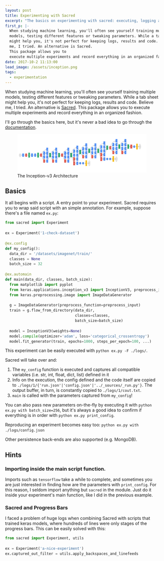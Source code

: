 ```yaml
---
layout: post
title: Experimenting with Sacred
excerpt: "The basics on experimenting with sacred: executing, logging and reproducing"
first_p: |-
  When studying machine learning, you'll often see yourself training multiple
  models, testing different features or tweaking parameters. While a tab sheet
  might help you, it's not perfect for keeping logs, results and code. Believe
  me, I tried. An alternative is Sacred.
  This package allows you to
  execute multiple experiments and record everything in an organized fashion.
date: 2017-10-2 11:13:00
lead_image: /assets/inception.png
tags:
  - experimentation
---
```


<span class="display-6">When</span>
studying machine learning, you'll often see yourself training multiple
models, testing different features or tweaking parameters. While a tab sheet
might help you, it's not perfect for keeping logs, results and code. Believe
me, I tried. An alternative is [Sacred](http://sacred.readthedocs.io/).
This package allows you to
execute multiple experiments and record everything in an organized fashion.

I'll go through the basics here, but it's never a bad idea to go through the
[documentation](http://sacred.readthedocs.io/).

<figure>
  <img src="/assets/inception.png" alt="InceptionV3 network"
       class="img-fluid">
  <figcaption>The Inception-v3 Architecture</figcaption>
</figure>

## Basics

It all begins with a script. A entry point to your experiment. Sacred requires
you to wrap said script with an simple annotation. For example, suppose there's
a file named `ex.py`:

```python
from sacred import Experiment

ex = Experiment('1-check-dataset')

@ex.config
def my_config():
  data_dir = '/datasets/imagenet/train/'
  classes = None
  batch_size = 32

@ex.automain
def main(data_dir, classes, batch_size):
  from matplotlib import pyplot
  from keras.applications.inception_v3 import InceptionV3, preprocess_input
  from keras.preprocessing.image import ImageDataGenerator

  g = ImageDataGenerator(preprocess_function=preprocess_input)
  train = g.flow_from_directory(data_dir,
                                classes=classes,
                                batch_size=batch_size)

  model = InceptionV3(weights=None)
  model.compile(optimizer='adam', loss='categorical_crossentropy')
  model.fit_generator(train, epochs=1000, steps_per_epoch=100, ...)
```

This experiment can be easily executed with
`python ex.py -F ./logs/`.

Sacred will take over and:

 1. The `my_config` function is executed and captures all compatible
    variables (i.e. str, int, float, dict, list) defined in it
 2. Info on the execution, the config defined and the code itself are copied
    to `./logs/1/{'run.json'|'config.json'|'../_sources/_run.py'}`.
    The output buffer, in turn, is constantly copied to
    `./logs/1/cout.txt`.
 3. `main` is called with the parameters captured from `my_config`!

You can also pass new parameters on-the-fly by executing it with
`python ex.py with batch_size=256`, but it's always a good idea
to confirm if everything is in order with `python ex.py print_config`.

Reproducing an experiment becomes easy too: `python ex.py with ./logs/config.json`

Other persistence back-ends are also supported (e.g. MongoDB).

## Hints

### Importing inside the main script function.

Imports such as `tensorflow` take a while to complete, and sometimes you are
just interested in finding how are the parameters with `print_config`. For
this reason, I seldom import anything but `sacred` in the module. Just do it
inside your experiment's main function, like I did in the previous example.

### Sacred and Progress Bars

I faced a problem of huge logs when combining Sacred with scripts that trained
keras models, where hundreds of lines were only stages of the progress bars.
This can be easily solved with this:

```python
from sacred import Experiment, utils

ex = Experiment('a-nice-experiment')
ex.captured_out_filter = utils.apply_backspaces_and_linefeeds

```
